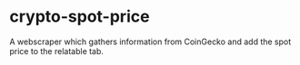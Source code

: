 # crypto-spot-price
A webscraper which gathers information from CoinGecko and add the spot price to the relatable tab.
